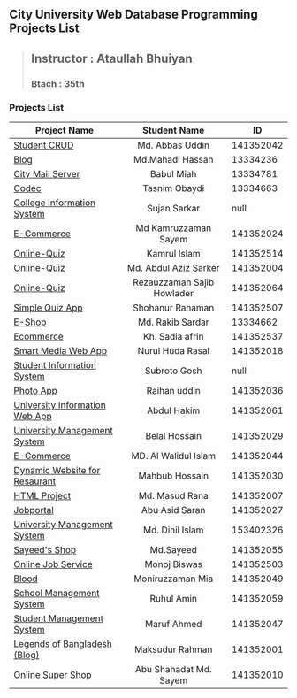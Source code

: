 **City University Web Database Programming Projects List**
------------------------------
> ## Instructor : Ataullah Bhuiyan
> ### Btach : 35th
 
### **Projects List**


| Project Name        |              Student Name      |     ID       |
| -------------       |              :-------------:   | -------------|
| [Student CRUD](https://github.com/shohan4556/CU-WDBP-Projects/tree/master/Projects/Abbas)                   | Md. Abbas Uddin             | 141352042
| [Blog](https://github.com/shohan4556/CU-WDBP-Projects/tree/master/Projects/Blog-Mahadi)  | Md.Mahadi Hassan       | 13334236
| [City Mail Server](https://github.com/shohan4556/CU-WDBP-Projects/tree/master/Projects/Citymail-Babul)             |   Babul Miah       | 13334781
| [Codec](https://github.com/shohan4556/CU-WDBP-Projects/tree/master/Projects/Codec-Oni) |  Tasnim Obaydi | 13334663
|[College Information System](https://github.com/shohan4556/CU-WDBP-Projects/tree/master/Projects/College-Information-System-Sujan/Student_Information)           | Sujan Sarkar  | null
[E-Commerce](https://github.com/shohan4556/CU-WDBP-Projects/tree/master/Projects/Electronix-Kam-Sayem/electronix2) | Md Kamruzzaman Sayem | 141352024|
|[Online-Quiz](https://github.com/shohan4556/CU-WDBP-Projects/tree/master/Projects/Online%20Quiz-Kamrul) | Kamrul Islam | 141352514
|[Online-Quiz](https://github.com/shohan4556/CU-WDBP-Projects/tree/master/Projects/Online-Quiz-Aziz) | Md. Abdul Aziz Sarker | 141352004
|[Online-Quiz](https://github.com/shohan4556/CU-WDBP-Projects/tree/master/Projects/Online-Quiz-Sajib) | Rezauzzaman Sajib Howlader | 141352064
| [Simple Quiz App](https://github.com/shohan4556/CU-WDBP-Projects/tree/master/Projects/Online-Quiz-Shohan) | Shohanur Rahaman | 141352507
| [E-Shop](https://github.com/shohan4556/CU-WDBP-Projects/tree/master/Projects/Rakib) | Md. Rakib Sardar| 13334662
| [Ecommerce](https://github.com/shohan4556/CU-WDBP-Projects/tree/master/Projects/Sadia) |  Kh. Sadia afrin| 141352537 
| [Smart Media Web App](https://github.com/shohan4556/CU-WDBP-Projects/tree/master/Projects/Smart-Media-WebApp-Nurul-Huda-Rasal) | Nurul Huda Rasal | 141352018
| [Student Information System](https://github.com/shohan4556/CU-WDBP-Projects/tree/master/Projects/Student-Information-Subroto) | Subroto Gosh | null
| [Photo App](https://github.com/shohan4556/CU-WDBP-Projects/tree/master/Projects/Photo-App-Raihan-uddin) | Raihan uddin | 141352036
| [University Information Web App](https://github.com/shohan4556/CU-WDBP-Projects/tree/master/Projects/UMS%20-%20Hakim) | Abdul Hakim | 141352061
| [University Management System](https://github.com/shohan4556/CU-WDBP-Projects/tree/master/Projects/Photo-App-Raihan-uddin) | Belal Hossain | 141352029
| [E-Commerce](https://github.com/shohan4556/CU-WDBP-Projects/tree/master/Projects/E-Com-OviTrading-Millat)| MD. Al Walidul Islam   | 141352044 |
| [Dynamic Website for Resaurant](https://github.com/shohan4556/CU-WDBP-Projects/tree/master/Projects/Dynamic_Website_for_Resturant-Mahbub)| Mahbub Hossain | 141352030
| [HTML Project](https://github.com/shohan4556/CU-WDBP-Projects/tree/master/Projects/HTML-Projects-Rana)| Md. Masud Rana | 141352007
| [Jobportal](https://github.com/shohan4556/CU-WDBP-Projects/tree/master/Projects/Jobportal-Saran/JOBPORTAL) | Abu Asid Saran  | 141352027​
| [University Management System](https://github.com/shohan4556/CU-WDBP-Projects/tree/master/Projects/Uni-Management-System-Dinil/ums)| Md. Dinil Islam | 153402326
| [ Sayeed's Shop](https://github.com/shohan4556/CU-WDBP-Projects/tree/master/Projects/Woocommerece-site-Sayeed)| Md.Sayeed | 141352055
| [Online Job Service](https://github.com/shohan4556/CU-WDBP-Projects/tree/master/Projects/online-job-service-Monoj/online%20job%20service/library)|Monoj Biswas | 141352503
|[Blood](https://github.com/shohan4556/CU-WDBP-Projects/tree/master/Projects/Blood-bank-Monir)|Moniruzzaman Mia | 141352049
| [School Management System](https://github.com/shohan4556/CU-WDBP-Projects/tree/master/Projects/School-Mng-System-Ruhul)|Ruhul Amin | 141352059
| [Student Management System](https://github.com/shohan4556/CU-WDBP-Projects/tree/master/Projects/Student-Mng-System-Maruf)| Maruf Ahmed | 141352047 |
[Legends of Bangladesh (Blog)](https://github.com/shohan4556/CU-WDBP-Projects/tree/master/Projects/Student-Mng-System-Maruf)| Maksudur Rahman | 141352001
|[Online Super Shop](https://github.com/shohan4556/CU-WDBP-Projects/tree/master/Projects/online-shop-abu-sayem)| Abu Shahadat Md. Sayem | 141352010





